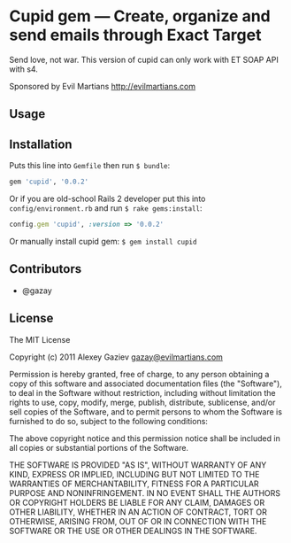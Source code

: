 # Cupid gem — Create, organize and send emails through Exact Target

Send love, not war. This version of cupid can only work with ET SOAP API with s4.

Sponsored by Evil Martians <http://evilmartians.com>

## Usage



## Installation

Puts this line into `Gemfile` then run `$ bundle`:

``` ruby
gem 'cupid', '0.0.2'
```

Or if you are old-school Rails 2 developer put this into `config/environment.rb` and run `$ rake gems:install`:

``` ruby
config.gem 'cupid', :version => '0.0.2'
```

Or manually install cupid gem: `$ gem install cupid`

## Contributors

* @gazay

## License

The MIT License

Copyright (c) 2011 Alexey Gaziev <gazay@evilmartians.com>

Permission is hereby granted, free of charge, to any person obtaining a copy of this software and associated documentation files (the "Software"), to deal in the Software without restriction, including without limitation the rights to use, copy, modify, merge, publish, distribute, sublicense, and/or sell copies of the Software, and to permit persons to whom the Software is furnished to do so, subject to the following conditions:

The above copyright notice and this permission notice shall be included in all copies or substantial portions of the Software.

THE SOFTWARE IS PROVIDED "AS IS", WITHOUT WARRANTY OF ANY KIND, EXPRESS OR IMPLIED, INCLUDING BUT NOT LIMITED TO THE WARRANTIES OF MERCHANTABILITY, FITNESS FOR A PARTICULAR PURPOSE AND NONINFRINGEMENT. IN NO EVENT SHALL THE AUTHORS OR COPYRIGHT HOLDERS BE LIABLE FOR ANY CLAIM, DAMAGES OR OTHER LIABILITY, WHETHER IN AN ACTION OF CONTRACT, TORT OR OTHERWISE, ARISING FROM, OUT OF OR IN CONNECTION WITH THE SOFTWARE OR THE USE OR OTHER DEALINGS IN THE SOFTWARE.
